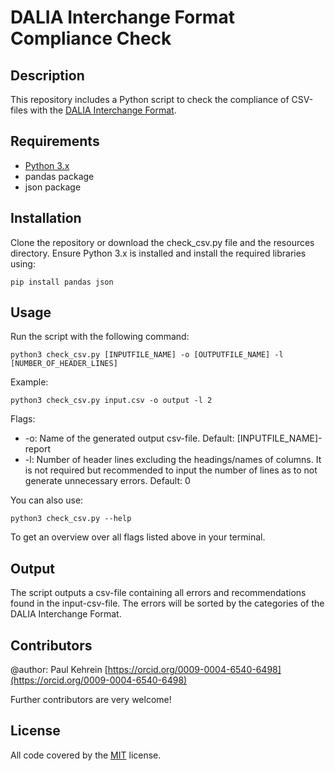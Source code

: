 # DALIA Interchange Format Compliance Check  

## Description  

This repository includes a Python script to check the compliance of CSV-files with the [DALIA Interchange Format](https://zenodo.org/records/11521029).

## Requirements  

- [Python 3.x](https://www.python.org/downloads/)
- pandas package
- json package

## Installation

Clone the repository or download the check_csv.py file and the resources directory. Ensure Python 3.x is installed and install the required libraries using:

``pip install pandas json``

## Usage

Run the script with the following command:

``python3 check_csv.py [INPUTFILE_NAME] -o [OUTPUTFILE_NAME] -l [NUMBER_OF_HEADER_LINES]``

Example:

``python3 check_csv.py input.csv -o output -l 2``

Flags:

* -o: Name of the generated output csv-file. Default: [INPUTFILE_NAME]-report
* -l: Number of header lines excluding the headings/names of columns. It is not required but recommended to input the number of lines as to not generate unnecessary errors. Default: 0

You can also use:

``python3 check_csv.py --help``

To get an overview over all flags listed above in your terminal.

## Output

The script outputs a csv-file containing all errors and recommendations found in the input-csv-file. The errors will be sorted by the categories of the DALIA Interchange Format.

## Contributors

@author: Paul Kehrein [https://orcid.org/0009-0004-6540-6498](https://orcid.org/0009-0004-6540-6498)

Further contributors are very welcome!

## License

All code covered by the [MIT](https://opensource.org/license/MIT) license.